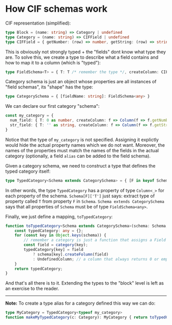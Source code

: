 How CIF schemas work
========

CIF representation (simplified):

```ts
type Block = (name: string) => Category | undefined
type Category = (name: string) => CIFField | undefined
type CIFField = { getNumber: (row) => number, getString: (row) => string }
```

This is obviously not strongly typed + the "fields" dont know what type they are. To solve this, we create a type to describe what a field contains and how to map it to a column (which is "typed"):

```ts
type FieldSchema<T> = { T: T /* remember the type */, createColumn: CIFField => Column<T> }
```

Category schema is just an object whose properties are all instances of "field schemas", its "shape" has the type:

```ts
type CategorySchema = { [fieldName: string]: FieldSchema<any> }
```

We can declare our first category "schema":

```ts
const my_category = {
  num_field: { T: 0 as number, createColumn: f => Column(f => f.getNumber) }
  str_field: { T: '' as string, createColumn: f => Column(f => f.getString) }
}
```

Notice that the type of ``my_category`` is not specified. Assigning it explictly would hide the actual property names which we do not want. Moreover, the names of the properties must match the names of the fields in the actual category (optionally, a field ``alias`` can be added to the field schema).

Given a category schema, we need to construct a type that defines the typed category itself:

```ts
type TypedCategory<Schema extends CategorySchema> = { [F in keyof Schema]: Column<Schema[F]['T']> }
```

In other words, the type ``TypedCategory`` has a property of type ``Column<_>`` for each property of the schema. ``Schema[F]['T']`` just says: extract type of property called ``T`` from property ``F`` in ``Schema``. ``Schema extends CategorySchema`` says that all properties of ``Schema`` must be of type ``FieldSchema<any>``.

Finally, we just define a mapping, ``toTypedCategory``:

```ts
function toTypedCategory<Schema extends CategorySchema>(schema: Schema, category: Category): TypedCategory<Shape> {
    const typedCategory: any = {};
    for (const key in Object.keys(schema)) {
        // remember a category is just a function that assigns a Field to a name
        const field = category(key);
        typedCategory[key] = field 
            ? schema[key].createFolumn(field)
            : UndefinedColumn; // a column that always returns 0 or empty string depending on type
    }
    return typedCategory;
}
```

And that's all there is to it. Extending the types to the "block" level is left as an exercise to the reader.

----------------


**Note:** To create a type alias for a category defined this way we can do:

```ts
type MyCategory = TypedCategory<typeof my_category>
function makeMyTypedCategory(c: Category): MyCategory { return toTypedCategory(my_category, c); }
```
